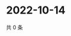 # 2022-10-14

共 0 条

<!-- BEGIN WEIBO -->
<!-- 最后更新时间 Fri Oct 14 2022 00:11:06 GMT+0800 (China Standard Time) -->

<!-- END WEIBO -->

